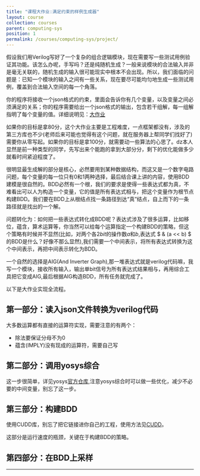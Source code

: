 ```yaml
---
title: "课程大作业:满足约束的样例生成器"
layout: course
collection: courses
parent: computing-sys
position: 1
permalink: /courses/computing-sys/project/
---
```


假设我们用Verilog写好了一个复杂的组合逻辑模块，现在需要写一些测试用例验证其功能。该怎么办呢，手写吗？还是纯随机生成？一般来说模块的合法输入并非是毫无关联的，随机生成的输入很可能现实中根本不会出现。所以，我们面临的问题是：已知一个模块的输入之间有一些关系，现在要尽可能均匀地生成一些测试用例，覆盖到合法输入空间的每一个角落。


你的程序将接收一个json格式的约束，里面会告诉你有几个变量，以及变量之间必须满足的关系；你的程序需要给出一个json格式的输出，包含若干组解，每一组解指明了每个变量的值。详细说明见：[大作业](https://github.com/pku-liang/sv-sampler-lab)

如果你的目标是拿80分，这个大作业主要是工程难度，一点框架都没有，涉及的第三方库也不少(老师后来可能也觉得有这个问题，就在服务器上帮同学们找好了)需要你从零写起。如果你的目标是拿100分，就需要动一些算法的心思了。dz本人显然是前一种类型的同学，先写出来个能跑的拿到大部分分，剩下的优化能做多少就看时间紧迫程度了。

很明显最生成解的部分是核心，必然要用到某种数据结构，而这又是一个数字电路问题，每个变量的每一位只有0和1两种选择，最后结合课上讲的内容，使用BDD建模是很自然的。BDD必然有一个根，我们的要求是使得一些表达式都为真，不难看出可以人为构造一个变量，它的值是所有表达式相与，把这个变量作为根节点构建BDD。我们要在BDD上从根结点找一条路径到达“真”结点，自上而下的一条路径就是找出的一个解。

问题转化为：如何把一些表达式转化成BDD呢？表达式涉及了很多运算，比如移位，蕴含，算术运算等，你当然可以给每个运算指定一个构建BDD的策略，但这个策略有时候并不显然(比如，对两个各$2bit$的操作数$a$和$b$,表达式 $ \& (a << b) $ 的BDD是什么？好像不那么显然),我们需要一个中间表示，将所有表达式转换为这个中间表示，再把中间表示转化为BDD。

一个自然的选择是AIG(And Inverter Graph),那一堆表达式就是verilog代码嘛，我写一个模块，接收所有输入，输出单bit信号为所有表达式结果相与，再用综合工具把它变成AIG,最后根据AIG构造BDD，所有任务就完成了。

以下是大作业实现全流程。

## 第一部分：读入json文件转换为verilog代码

大多数运算都有直接的运算符实现，需要注意的有两个：

- 除法要保证分母不为0
- 蕴含(IMPLY)没有现成的运算符，需要自己写

## 第二部分：调用yosys综合


这一步很简单，详见yosys[官方仓库](https://github.com/YosysHQ/yosys),注意yosys综合时可以做一些优化，减少不必要的中间变量，别忘了这一步。

## 第三部分：构建BDD

使用CUDD库，别忘了把它链接进你自己的工程，使用方法见[CUDD](https://github.com/The-OpenROAD-Project/cudd)。

这部分是运行速度的瓶颈，关键在于构建BDD的策略。


## 第四部分：在BDD上采样

---


